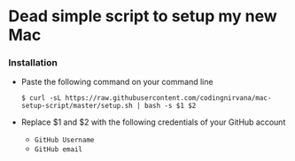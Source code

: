 # Dead simple script to setup my new Mac

### Installation
- Paste the following command on your command line

    ```shell
    $ curl -sL https://raw.githubusercontent.com/codingnirvana/mac-setup-script/master/setup.sh | bash -s $1 $2
    ```

- Replace $1 and $2 with the following credentials of your GitHub account
    - ```GitHub Username```
    - ```GitHub email```

